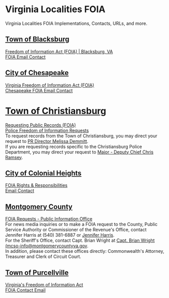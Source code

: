 # Virginia Localities FOIA  

Virginia Localities FOIA Implementations, Contacts, URLs, and more.  

## [Town of Blacksburg](http://www.blacksburg.gov/home)  
[Freedom of Information Act (FOIA) | Blacksburg, VA](http://www.blacksburg.gov/departments/departments-l-z/town-attorney/freedom-of-information-act-foia)  
[FOIA Email Contact](foia@blacksburg.gov)  


## [City of Chesapeake](http://www.cityofchesapeake.net/Home.htm)  
[Virginia Freedom of Information Act (FOIA)](http://www.cityofchesapeake.net/government/city-departments/departments/city-manager/foia.htm)  
[Chesapeake FOIA Email Contact](FOIA@cityofchesapeake.net)  

# [Town of Christiansburg](http://www.christiansburg.org/)  
[Requesting Public Records (FOIA)](http://www.christiansburg.org/492/Public-Records-FOIA)  
[Police Freedom of Information Requests](http://www.christiansburg.org/460/Freedom-of-Information-Requests)  
To request records from the Town of Christiansburg, you may direct your request to [PR Director Melissa Demmitt](mdemmitt@christiansburg.org).  
If you are requesting records specific to the Christiansburg Police Department, you may direct your request to [Major - Deputy Chief Chris Ramsey](dramsey@christiansburg.org).  

## [City of Colonial Heights](http://www.colonialheightsva.gov/)   
[FOIA Rights & Responsibilities](http://www.colonialheightsva.gov/678/FOIA-Rights-Responsibilities)   
[Email Contact](tomlinj@colonialheightsva.gov)  

## [Montgomery County](https://www.montgomerycountyva.gov/) 
[FOIA Requests - Public Information Office](https://www.montgomerycountyva.gov/content/15989/16033/16999/default.aspx)  
For news media inquiries or to make a FOIA request to the County, Public Service Authority or Commissioner of the Revenue's Office, contact Jennifer Harris at (540) 381-6887 or [Jennifer Harris](harrisjt@montgomerycountyva.gov).  
For the Sheriff's Office, contact Capt. Brian Wright at [Capt. Brian Wright (mcso-info@montgomerycountyva.gov](mcso-info@montgomerycountyva.gov).  
In addition, please contact these offices directly: Commonwealth's Attorney, Treasurer and Clerk of Circuit Court.  

## [Town of Purcellville](https://www.purcellvilleva.gov/78/Request-Public-Records)  
[Virginia's Freedom of Information Act](https://www.purcellvilleva.gov/78/Request-Public-Records)  
[FOIA Contact Email](dhays@purcellvilleva.gov)  
